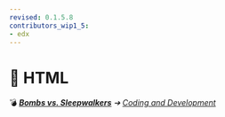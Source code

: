 ```yaml
---
revised: 0.1.5.8
contributors_wip1_5:
- edx
---
```


# 📁 HTML

💣 ***[Bombs vs. Sleepwalkers](/README.md)** ➔ [Coding and Development](/coding_dev/readme.md)*

